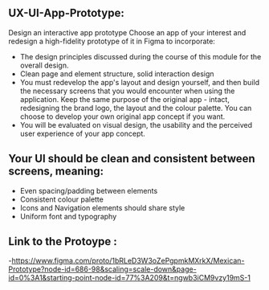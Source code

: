 ## UX-UI-App-Prototype:
Design an interactive app prototype 
Choose an app of your interest and redesign a high-fidelity prototype of it in Figma to incorporate: 

- The design principles discussed during the course of this module for the overall design.
- Clean page and element structure,  solid interaction design
- You must redevelop the app's layout and design yourself, and then build the necessary screens that you would encounter when using the application. Keep the same purpose of the original app - intact, redesigning the brand logo, the layout and the colour palette. You can choose to develop your own original app concept if you want.
- You will be evaluated on visual design, the usability and the perceived user experience of your app concept.

## Your UI should be clean and consistent between screens, meaning:

- Even spacing/padding between elements
- Consistent colour palette
- Icons and Navigation elements should share style
- Uniform font and typography
## Link to the Protoype :
-https://www.figma.com/proto/1bRLeD3W3oZePgpmkMXrkX/Mexican-Prototype?node-id=686-98&scaling=scale-down&page-id=0%3A1&starting-point-node-id=77%3A209&t=ngwb3iCM9vzy19mS-1
